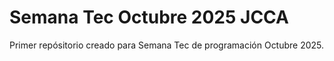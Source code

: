 # Semana Tec Octubre 2025 JCCA
Primer repósitorio creado para Semana Tec de programación Octubre 2025. 
